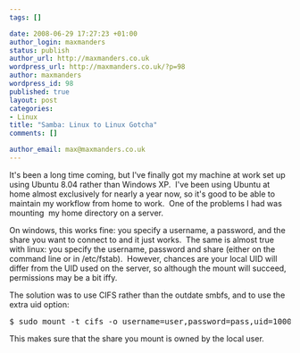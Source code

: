 ```yaml
--- 
tags: []

date: 2008-06-29 17:27:23 +01:00
author_login: maxmanders
status: publish
author_url: http://maxmanders.co.uk
wordpress_url: http://maxmanders.co.uk/?p=98
author: maxmanders
wordpress_id: 98
published: true
layout: post
categories: 
- Linux
title: "Samba: Linux to Linux Gotcha"
comments: []

author_email: max@maxmanders.co.uk
---
```

It's been a long time coming, but I've finally got my machine at work set up using Ubuntu 8.04 rather than Windows XP.&nbsp; I've been using Ubuntu at home almost exclusively for nearly a year now, so it's good to be able to maintain my workflow from home to work.&nbsp; One of the problems I had was mounting&nbsp; my home directory on a server.

On windows, this works fine: you specify a username, a password, and the share you want to connect to and it just works.&nbsp; The same is almost true with linux: you specify the username, password and share (either on the command line or in /etc/fstab).&nbsp; However, chances are your local UID will differ from the UID used on the server, so although the mount will succeed, permissions may be a bit iffy.

The solution was to use CIFS rather than the outdate smbfs, and to use the extra uid option:

<pre class="brush:bash">$ sudo mount -t cifs -o username=user,password=pass,uid=1000 //server/share /local/mount/point</pre>

This makes sure that the share you mount is owned by the local user.
